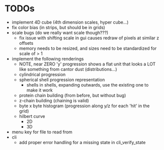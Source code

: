 # TODOs
- implement 4D cube (4th dimension scales, hyper cube...)
- fix color bias (in strips, but should be in grids)
- scale bugs (do we really want scale though???)
  - fix issue with shifting scale in gui causes redraw of pixels at similar z offsets
  - memory needs to be resized, and sizes need to be standardized for scale of > 1
- implement the following renderings
    - NOTE, near ZERO 'y' progression shows a flat unit that looks a LOT like something from cantor dust (distributions...)
    - cylindrical progression
    - spherical shell progression representation
        - shells in shells, expanding outwards, use the existing one to make it work
    - protein chain building (from before, but without bug)
    - z-chain building (chaining is valid)
    - byte x byte histogram (progression along y/z for each 'hit' in the grid)
    - hilbert curve
        - 2D
        - 3D
- menu key for file to read from
- cli
  - add proper error handling for a missing state in cli_verify_state
